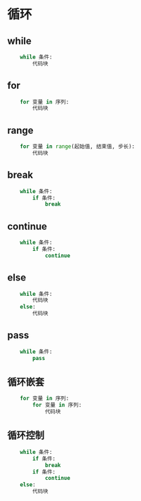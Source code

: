 # 循环

## while

```python   
    while 条件:
        代码块
```

## for

```python
    for 变量 in 序列:
        代码块
```

## range

```python
    for 变量 in range(起始值, 结束值, 步长):
        代码块
```

## break

```python
    while 条件:
        if 条件:
            break
```

## continue

```python
    while 条件:
        if 条件:
            continue
```

## else

```python
    while 条件:
        代码块
    else:
        代码块
```

## pass

```python
    while 条件:
        pass
```

## 循环嵌套

```python
    for 变量 in 序列:
        for 变量 in 序列:
            代码块
```

## 循环控制

```python
    while 条件:
        if 条件:
            break
        if 条件:
            continue
    else:
        代码块
```